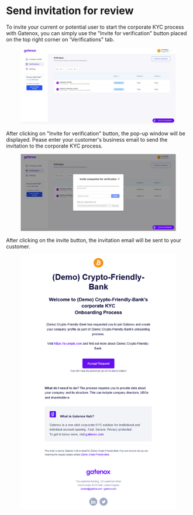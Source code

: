 # Send invitation for review

To invite your current or potential user to start the corporate KYC process with Gatenox, you can simply use the "Invite for verification" button placed on the top right corner on 'Verifications" tab.

<figure><img src="../../.gitbook/assets/verifications (1).png" alt=""><figcaption></figcaption></figure>

After clicking on "Invite for verification" button, the pop-up window will be displayed. Pease enter your customer's business email to send the invitation to the corporate KYC process.

<figure><img src="../../.gitbook/assets/appli_invitation.png" alt=""><figcaption></figcaption></figure>

After clicking on the invite button, the invitation email will be sent to your customer.

<figure><img src="../../.gitbook/assets/email_invitation.png" alt=""><figcaption></figcaption></figure>
